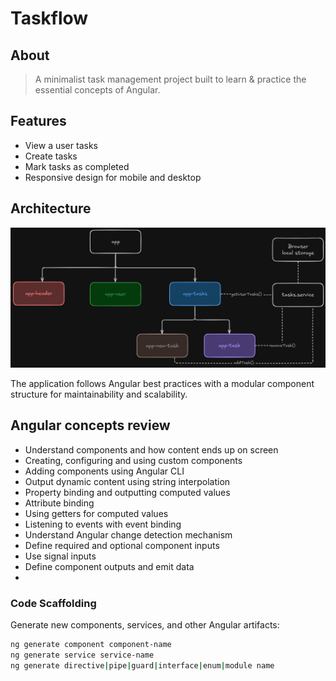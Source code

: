 # Taskflow

## About

> A minimalist task management project built to learn & practice the essential concepts of Angular.

## Features

- View a user tasks
- Create tasks
- Mark tasks as completed
- Responsive design for mobile and desktop

## Architecture

<img src="/src/images/taskflow-component-structure.png" alt="Taskflow Components Structure"/>

The application follows Angular best practices with a modular component structure for maintainability and scalability.

## Angular concepts review
- Understand components and how content ends up on screen
- Creating, configuring and using custom components
- Adding components using Angular CLI
- Output dynamic content using string interpolation
- Property binding and outputting computed values
- Attribute binding
- Using getters for computed values
- Listening to events with event binding
- Understand Angular change detection mechanism
- Define required and optional component inputs
- Use signal inputs
- Define component outputs and emit data
- 

### Code Scaffolding

Generate new components, services, and other Angular artifacts:

```bash
ng generate component component-name
ng generate service service-name
ng generate directive|pipe|guard|interface|enum|module name
```
